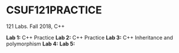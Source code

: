 # CSUF121PRACTICE
121 Labs. Fall 2018, C++

**Lab 1:** C++ Practice
**Lab 2:** C++ Practice
**Lab 3:** C++ Inheritance and polymorphism
**Lab 4:** 
**Lab 5:**

